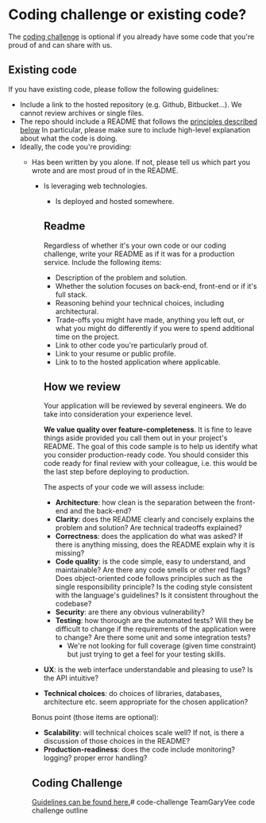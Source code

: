 Coding challenge or existing code?
==================================

The [coding challenge](coding_challenge.md) is optional if you already have some code that you're proud of and can share with us.

Existing code
-------------

If you have existing code, please follow the following guidelines:

* Include a link to the hosted repository (e.g. Github, Bitbucket...). We cannot review archives or single files.
* The repo should include a README that follows the [principles described below](#readme) In particular, please make sure to include high-level explanation about what the code is doing.
* Ideally, the code you're providing:
  * Has been written by you alone. If not, please tell us which part you wrote and are most proud of in the README.
    * Is leveraging web technologies.
      * Is deployed and hosted somewhere.
      
      Readme
      ------
      
      Regardless of whether it's your own code or our coding challenge, write your README as if it was for a production service. Include the following items:
      
      * Description of the problem and solution.
      * Whether the solution focuses on back-end, front-end or if it's full stack.
      * Reasoning behind your technical choices, including architectural. 
      * Trade-offs you might have made, anything you left out, or what you might do differently if you were to spend additional time on the project.
      * Link to other code you're particularly proud of.
      * Link to your resume or public profile.
      * Link to to the hosted application where applicable.
      
      How we review
      -------------
      
      Your application will be reviewed by several engineers. We do take into consideration your experience level.
      
      **We value quality over feature-completeness**. It is fine to leave things aside provided you call them out in your project's README. The goal of this code sample is to help us identify what you consider production-ready code. You should consider this code ready for final review with your colleague, i.e. this would be the last step before deploying to production.
      
      The aspects of your code we will assess include:
      
      * **Architecture**: how clean is the separation between the front-end and the back-end?
      * **Clarity**: does the README clearly and concisely explains the problem and solution? Are technical tradeoffs explained?
      * **Correctness**: does the application do what was asked? If there is anything missing, does the README explain why it is missing?
      * **Code quality**: is the code simple, easy to understand, and maintainable?  Are there any code smells or other red flags? Does object-oriented code follows principles such as the single responsibility principle? Is the coding style consistent with the language's guidelines? Is it consistent throughout the codebase?
      * **Security**: are there any obvious vulnerability?
      * **Testing**: how thorough are the automated tests? Will they be difficult to change if the requirements of the application were to change? Are there some unit and some integration tests?
      	* We're not looking for full coverage (given time constraint) but just trying to get a feel for your testing skills.
	* **UX**: is the web interface understandable and pleasing to use? Is the API intuitive?
	* **Technical choices**: do choices of libraries, databases, architecture etc. seem appropriate for the chosen application?
	
	Bonus point (those items are optional):
	
	* **Scalability**: will technical choices scale well? If not, is there a discussion of those choices in the README? 
	* **Production-readiness**: does the code include monitoring? logging? proper error handling?
	
	Coding Challenge
	----------------
	
	[Guidelines can be found here.](coding_challenge.md)# code-challenge
TeamGaryVee code challenge outline
